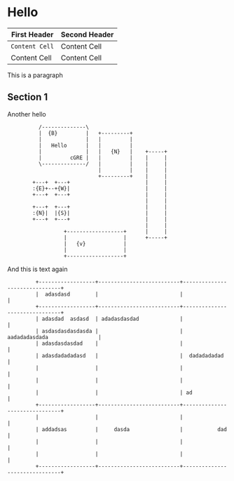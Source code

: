 # Hello
|First Header  | Second Header|
|------------- | -------------|
|`Content Cell`| Content Cell |
|Content Cell  | Content Cell |
This is a paragraph

## Section 1
Another hello





              /--------------\
              |  {B}         |   +---------+
              |              |   |         |
              |   Hello      |   |         |
              |              |   |   {N}   |    +-----+
              |         cGRE |   |         |    |     |
              \--------------/   |         |    |     |
                                 |         |    |     |
                                 +---------+    |     |
            +---+  +---+                        |     |
            :{E}+--+{W}|                        |     |
            +---+  +---+                        |     |
                                                |     |
            +---+  +---+                        |     |
            :{N}|  |{S}|                        |     |
            +---+  +---+                        |     |
                                                |     |
                      +------------------+      |     |
                      |                  |      +-----+
                      |   {v}            |
                      |                  |
                      +------------------+
                      
And this is text again



             +------------------+--------------------------+-------------------------------+
             |  adasdasd        |                          |                               |
             +------------------+--------------------------+-------------------------------+
             | adasdad  asdasd  | adadasdasdad             |                               |
             | asdasdasdasdasda |                          |  aadadadasdada                |
             | adasdasdasdad    |                          |                               |
             | adasdadadadasd   |                          |  dadadadadad                  |
             |                  |                          |                               |
             |                  |                          |                               |
             |                  |                          | ad                            |
             +------------------+--------------------------+-------------------------------+
             |                  |                          |                               |
             | addadsas         |     dasda                |           dad                 |
             |                  |                          |                               |
             |                  |                          |                               |
             +------------------+--------------------------+-------------------------------+
             